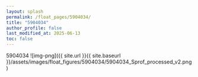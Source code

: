 ```yaml
---
layout: splash
permalink: /float_pages/5904034/
title: "5904034"
author_profile: false
last_modified_at: 2025-06-13
toc: false
---
```

 
5904034
![img-png]({{ site.url }}{{ site.baseurl }}/assets/images/float_figures/5904034/5904034_Sprof_processed_v2.png)